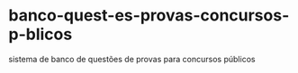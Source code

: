 banco-quest-es-provas-concursos-p-blicos
========================================

sistema de banco de questões de provas para concursos públicos